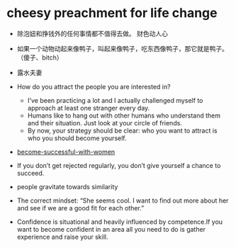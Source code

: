 # cheesy preachment for life change
+ 除泡妞和挣钱外的任何事情都不值得去做。 财色动人心
+ 如果一个动物动起来像鸭子，叫起来像鸭子，吃东西像鸭子，那它就是鸭子。  （傻子、bitch）
+ 露水夫妻
+ How do you attract the people you are interested in?
  + I’ve been practicing a lot and I actually challenged myself to approach at least one stranger every day.
  + Humans like to hang out with other humans who understand them and their situation. Just look at your circle of friends.
  + By now, your strategy should be clear: who you want to attract is who you should become yourself.

 + [become-successful-with-women](https://www.lovelifesolved.com/become-successful-with-women#can-you-get-every-woman-you-want)
  + If you don’t get rejected regularly, you don’t give yourself a chance to succeed.
  + people gravitate towards similarity
  + The correct mindset: “She seems cool. I want to find out more about her and see if we are a good fit for each other.” 
  + Confidence is situational and heavily influenced by competence.If you want to become confident in an area all you need to do is gather experience and raise your skill. 